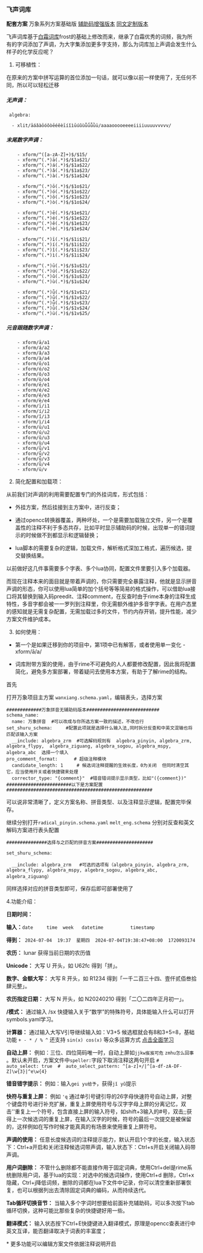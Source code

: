 ### 飞声词库

**配套方案** 万象系列方案基础版 [辅助码增强版本](https://github.com/amzxyz/rime_wanxiang_pinyin)  [同文定制版本](https://github.com/amzxyz/tongwen_wanxiang)

 

飞声词库基于[白霜词库](https://github.com/gaboolic/rime-frost)frost的基础上修改而来，继承了白霜优秀的词频，我为所有的字词添加了声调，为大字集添加更多字支持，那么为词库加上声调会发生什么样子的化学反应呢？

 

1. 可移植性：

在原来的方案中拼写运算的首位添加一句话，就可以像以前一样使用了，无任何不同，所以可以轻松迁移
##### 无声调：

```
 algebra:

  - xlit/āáǎàōóǒòēéěèīíǐìūúǔùǖǘǚǜü/aaaaooooeeeeiiiiuuuuvvvvv/
```
##### 末尾数字声调：
```
    - xform/^([a-zA-Z]+)$/$15/
    - xform/^(.*)ā(.*)$/$1a$21/
    - xform/^(.*)á(.*)$/$1a$22/
    - xform/^(.*)ǎ(.*)$/$1a$23/
    - xform/^(.*)à(.*)$/$1a$24/

    - xform/^(.*)ō(.*)$/$1o$21/
    - xform/^(.*)ó(.*)$/$1o$22/
    - xform/^(.*)ǒ(.*)$/$1o$23/
    - xform/^(.*)ò(.*)$/$1o$24/

    - xform/^(.*)ē(.*)$/$1e$21/
    - xform/^(.*)é(.*)$/$1e$22/
    - xform/^(.*)ě(.*)$/$1e$23/
    - xform/^(.*)è(.*)$/$1e$24/

    - xform/^(.*)ī(.*)$/$1i$21/
    - xform/^(.*)í(.*)$/$1i$22/
    - xform/^(.*)ǐ(.*)$/$1i$23/
    - xform/^(.*)ì(.*)$/$1i$24/

    - xform/^(.*)ū(.*)$/$1u$21/
    - xform/^(.*)ú(.*)$/$1u$22/
    - xform/^(.*)ǔ(.*)$/$1u$23/
    - xform/^(.*)ù(.*)$/$1u$24/

    - xform/^(.*)ǖ(.*)$/$1v$21/
    - xform/^(.*)ǘ(.*)$/$1v$22/
    - xform/^(.*)ǚ(.*)$/$1v$23/
    - xform/^(.*)ǜ(.*)$/$1v$24/
    - xform/^(.*)ü(.*)$/$1v$25/
```
##### 元音跟随数字声调：
```
    - xform/ā/a1 
    - xform/á/a2 
    - xform/ǎ/a3 
    - xform/à/a4 
    - xform/ō/o1
    - xform/ó/o2
    - xform/ǒ/o3
    - xform/ò/o4
    - xform/ē/e1 
    - xform/é/e2 
    - xform/ě/e3 
    - xform/è/e4 
    - xform/ī/i1 
    - xform/í/i2 
    - xform/ǐ/i3 
    - xform/ì/i4 
    - xform/ū/u1 
    - xform/ú/u2 
    - xform/ǔ/u3 
    - xform/ù/u4 
    - xform/ǖ/v1 
    - xform/ǘ/v2 
    - xform/ǚ/v3 
    - xform/ǜ/v4 
    - xform/ü/v
```

2. 简化配置和加载项：

从前我们对声调的利用需要配置专门的外挂词库，形式包括：

- 外挂方案，然后挂接到主方案中，进行反查；

- 通过opencc转换器覆盖，两种坏处，一个是需要加载独立文件，另一个是覆盖性的注释不利于多态共存，比如平时显示辅助码的时候，出现单一的错词提示的时候做不到都显示和逻辑替换；

- lua脚本的需要复杂的逻辑，加载文件，解析格式深加工格式，遍历候选，提交替换结果。

 

以前做好这几件事需要多个字表、多个lua协同，配置文件里要引入多个加载器。

而现在注释本来的面目就是带着声调的，你只需要完全暴露注释，他就是显示拼音声调的形态，你可以使用lua简单的加个括号等等简易的格式操作，可以借助lua接口将其替换到输入码preedit、注释comment，在反查时由于rime本身的注释生成特性，多音字都会被一一罗列到注释里，你无需额外维护多音字字表。在用户态里的感知就是无需复杂配置，无需加载过多的文件，节约内存开销，提升性能，减少方案文件维护成本。

3. 如何使用：

- 第一个是如果迁移到你的项目中，第1项中已有解答，或者使用单一变化 - xform/ā/a/

- 词库附带方案的使用，由于rime不可避免的人人都要修改配置，因此我将配置简化，避免多方案部署，带着疑问去使用本方案，有助于了解rime的结构。

 首先

打开万象项目主方案 ```wanxiang.schema.yaml```，编辑表头，选择方案

```
#############万象拼音无辅助码版本###########################
schema_name: 
  name: 万象拼音  #可以改成与你所选方案一致的描述，不改也行
set_shuru_schema:     #配置此项就是选择什么输入法,同时拆分反查和中英文混输也将匹配该输入方案
  __include: algebra_zrm  #可选解码规则有  algebra_pinyin, algebra_zrm, algebra_flypy,  algebra_ziguang, algebra_sogou, algebra_mspy, algebra_abc  选择一个填入
pro_comment_format:      # 超级注释模块
  candidate_length: 1     # 候选词注释提醒的生效长度，0为关闭  但同时清空其它，应当使用开关或者快捷键来处理   
  corrector_type: "{comment}"  #错音错词提示显示类型，比如"({comment})" 
########################以下是方案配置######################################################
```

可以说非常清晰了，定义方案名称、拼音类型、以及注释显示逻辑，配置完毕保存。

继续分别打开```radical_pinyin.schema.yaml```  ```melt_eng.schema``` 分别对反查和英文解码方案进行表头配置

```
###############选择与之匹配的拼音方案#####################

set_shuru_schema:

  __include: algebra_zrm   #可选的选项有（algebra_pinyin, algebra_zrm, algebra_flypy, algebra_mspy, algebra_sogou, algebra_abc, algebra_ziguang）
```

同样选择对应的拼音类型即可，保存后即可部署使用了

4.功能介绍：

**日期时间：** 

**输入：**`date     time  week   datetime          timestamp`

**得到：**` 2024-07-04  19:37  星期四  2024-07-04T19:38:47+08:00  1720093174`

**农历：**  lunar 获得当前日期的农历值

**Unicode：**  大写 U 开头，如 U62fc 得到「拼」。

**数字、金额大写：**  大写 R 开头，如 R1234 得到「一千二百三十四、壹仟贰佰叁拾肆元整」。

**农历指定日期：**  大写 N 开头，如 N20240210 得到「二〇二四年正月初一」。

 **/模式：**  通过输入 /sx 快捷输入关于“数学”的特殊符号，具体能输入什么可以打开 symbols.yaml学习。

 **计算器：**  通过输入大写V引导继续输入如：V3+5  候选框就会有8和3+5=8，基础功能 `+ - * / % ^` 还支持 `sin(x) cos(x)` 等众多运算方式 [点击全面学习](https://github.com/gaboolic/rime-shuangpin-fuzhuma/blob/main/md/calc.md)

 **自动上屏：**  例如：三位、四位简码唯一时，自动上屏如`jjkw岌岌可危` `zmhu怎么回事` 。默认未开启，方案文件中`speller:`字段下取消注释这两句开启 `#   auto_select: true  #  auto_select_pattern: ^[a-z]+/|^[a-df-zA-DF-Z]\w{3}|^e\w{4}`

 **错音错字提示：**  例如：输入`gei yu给予`，获得`jǐ yǔ`提示
 
 **快符与重复上屏：** 例如 ```'q``` 通过单引号键引导的26字母快速符号自动上屏，对整个键盘符号进行补充扩展，重复上屏使用符号与汉字字母上屏的分离记忆，双击''重复上一个符号，包含直接上屏的输入符号，如shift+3输入的#号，双击;;获得上一次候选词的重复上屏，在输入汉字的时候，符号的最后一次提交是被保留的，这样例如在写作时候才能真真的有场景来使用重复上屏符号。

 **声调的使用：** 任意长度候选词的注释提示能力，默认开启1个字的长度，输入状态下：Ctrl+a开启和关闭注释候选词带声调，输入状态下：Ctrl+s开启关闭输入码带声调。

 **用户词删除：** 不管什么删除都不能直接作用于固定词典，使用Ctrl+del是rime系统删除用户词，基于lua的实现：对选中的候选词操作，使用Ctrl+d 删除，Ctrl+x隐藏，Ctrl+j降低词频，删除的词都在lua下文件中记录，你可以清空重新部署恢复，也可以根据列出去清除固定词典的编码，从而持续迭代。

 **Tab循环切换音节：**  当输入多个字词时想要给前面补充辅助码，可以多次按下tab循环切换，这种可能比那些复杂的快捷键好用一些。

  **翻译模式：**  输入状态按下Ctrl+E快捷键进入翻译模式，原理是opencc查表进行中英文互译，能否翻译取决于词表的丰富度；

  \* 更多功能可以编辑方案文件依据注释说明开启

 
